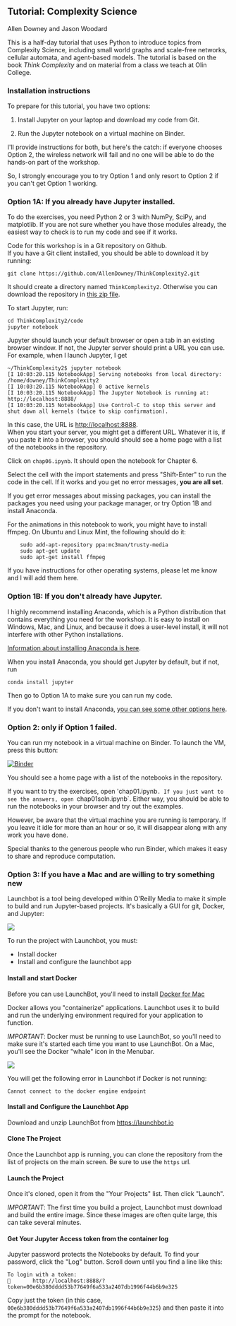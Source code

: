 ## Tutorial: Complexity Science

Allen Downey and Jason Woodard

This is a half-day tutorial that uses Python to introduce topics from Complexity
Science, including small world graphs and scale-free networks, cellular automata,
and agent-based models.  The tutorial is based on the book _Think Complexity_ and
on material from a class we teach at Olin College.


### Installation instructions

To prepare for this tutorial, you have two options:

1. Install Jupyter on your laptop and download my code from Git.

2. Run the Jupyter notebook on a virtual machine on Binder.

I'll provide instructions for both, but here's the catch: if everyone chooses Option 2,
the wireless network will fail and no one will be able to do the hands-on part of the workshop.

So, I strongly encourage you to try Option 1 and only resort to Option 2 if you can't get Option 1 working.

### Option 1A: If you already have Jupyter installed.

To do the exercises, you need Python 2 or 3 with NumPy, SciPy, and matplotlib.
If you are not sure whether you have those modules already, the easiest way to
check is to run my code and see if it works.

Code for this workshop is in a Git repository on Github.  
If you have a Git client installed, you should be able to download it by running:

    git clone https://github.com/AllenDowney/ThinkComplexity2.git

It should create a directory named `ThinkComplexity2`.
Otherwise you can download the repository in [this zip file](https://github.com/AllenDowney/ThinkComplexity2/zipball/gh-pages).

To start Jupyter, run:

    cd ThinkComplexity2/code
    jupyter notebook

Jupyter should launch your default browser or open a tab in an existing browser window.
If not, the Jupyter server should print a URL you can use.  For example, when I launch Jupyter, I get

    ~/ThinkComplexity2$ jupyter notebook
    [I 10:03:20.115 NotebookApp] Serving notebooks from local directory: /home/downey/ThinkComplexity2
    [I 10:03:20.115 NotebookApp] 0 active kernels
    [I 10:03:20.115 NotebookApp] The Jupyter Notebook is running at: http://localhost:8888/
    [I 10:03:20.115 NotebookApp] Use Control-C to stop this server and shut down all kernels (twice to skip confirmation).

In this case, the URL is [http://localhost:8888](http://localhost:8888).  
When you start your server, you might get a different URL.
Whatever it is, if you paste it into a browser, you should should see a home page with a list of the
notebooks in the repository.

Click on `chap06.ipynb`.  It should open the notebook for Chapter 6.

Select the cell with the import statements and press "Shift-Enter" to run the code in the cell.
If it works and you get no error messages, **you are all set**.  

If you get error messages about missing packages, you can install the packages you need using your
package manager, or try Option 1B and install Anaconda.

For the animations in this notebook to work, you might have to install ffmpeg. On Ubuntu and Linux Mint,
the following should do it:

```
    sudo add-apt-repository ppa:mc3man/trusty-media
    sudo apt-get update
    sudo apt-get install ffmpeg
```
If you have instructions for other operating systems, please let me know and I will add them here.


### Option 1B: If you don't already have Jupyter.

I highly recommend installing Anaconda, which is a Python distribution that contains everything
you need for the workshop.  It is easy to install on Windows, Mac, and Linux, and because it does a
user-level install, it will not interfere with other Python installations.

[Information about installing Anaconda is here](http://docs.continuum.io/anaconda/install.html).

When you install Anaconda, you should get Jupyter by default, but if not, run

    conda install jupyter

Then go to Option 1A to make sure you can run my code.

If you don't want to install Anaconda,
[you can see some other options here](http://jupyter.readthedocs.io/en/latest/install.html).


### Option 2: only if Option 1 failed.

You can run my notebook in a virtual machine on Binder. To launch the VM, press this button:

 [![Binder](http://mybinder.org/badge.svg)](http://mybinder.org:/repo/allendowney/thinkcomplexity2)

You should see a home page with a list of the notebooks in the repository.

If you want to try the exercises, open 'chap01.ipynb`. If you just want to see the answers, open `chap01soln.ipynb`.
Either way, you should be able to run the notebooks in your browser and try out the examples.  

However, be aware that the virtual machine you are running is temporary.
If you leave it idle for more than an hour or so, it will disappear along with any work you have done.

Special thanks to the generous people who run Binder, which makes it easy to share and reproduce computation.

### Option 3: If you have a Mac and are willing to try something new

Launchbot is a tool being developed within O'Reilly Media to make it simple to build and run Jupyter-based projects. It's basically a GUI for git, Docker, and Jupyter:

<img src="https://launchbot.io/images/launchbot-client.gif"/>

To run the project with Launchbot, you must:

* Install docker
* Install and configure the launchbot app

#### Install and start Docker

Before you can use LaunchBot, you'll need to install [Docker for Mac](https://www.docker.com/products/docker-engine)

Docker allows you "containerize" applications. Launchbot uses it to build and run the underlying environment required for your application to function.

*IMPORTANT*: Docker must be running to use LaunchBot, so you'll need to make sure it's started each time you want to use LaunchBot.  On a Mac, you'll see the Docker "whale" icon in the Menubar.

<img src="http://launchbot.io/docs/images/docker-mac-toolbar.png"/>

You will get the following error in Launchbot if Docker is not running:

```
Cannot connect to the docker engine endpoint
```

#### Install and Configure the Launchbot App

Download and unzip LaunchBot from https://launchbot.io

#### Clone The Project

Once the Launchbot app is running, you can clone the  repository from the list of projects on the main screen.  Be sure to use the `https` url.

#### Launch the Project

Once it's cloned, open it from the "Your Projects" list.  Then click "Launch".  

*IMPORTANT*: The first time you build a project, Launchbot must download and build the entire image.  Since these images are often quite large, this can take several minutes.  

#### Get Your Jupyter Access token from the container log

Jupyter password protects the Notebooks by default.  To find your password, click the "Log" button.  Scroll down until you find a line like this:

```
To login with a token:
       http://localhost:8888/?token=00e6b380dddd53b77649f6a533a2407db1996f44b6b9e325
```

Copy just the token (in this case, `00e6b380dddd53b77649f6a533a2407db1996f44b6b9e325`) and then paste it into the prompt for the notebook.
